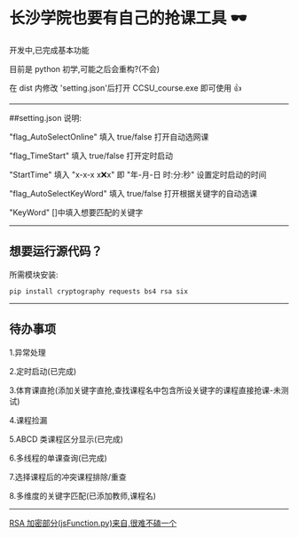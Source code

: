# 长沙学院也要有自己的抢课工具 🕶

开发中,已完成基本功能

目前是 python 初学,可能之后会重构?(不会)

在 dist 内修改 'setting.json'后打开 CCSU_course.exe 即可使用 👍

---

##setting.json 说明:

"flag_AutoSelectOnline" 填入 true/false 打开自动选网课

"flag_TimeStart" 填入 true/false 打开定时启动

"StartTime" 填入 "x-x-x x:x:x" 即 "年-月-日 时:分:秒" 设置定时启动的时间

"flag_AutoSelectKeyWord" 填入 true/false 打开根据关键字的自动选课

"KeyWord" []中填入想要匹配的关键字

---

## 想要运行源代码？

所需模块安装:

`pip install cryptography requests bs4 rsa six`

---

## 待办事项

1.异常处理

2.定时启动(已完成)

3.体育课直抢(添加关键字直抢,查找课程名中包含所设关键字的课程直接抢课-未测试)

4.课程捡漏

5.ABCD 类课程区分显示(已完成)

6.多线程的单课查询(已完成)

7.选择课程后的冲突课程排除/重查

8.多维度的关键字匹配(已添加教师,课程名)

---

[RSA 加密部分(jsFunction.py)来自,很难不磕一个](https://github.com/Kunz1Pro/CUMT-jwxt/tree/master)
